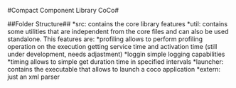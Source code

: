 #Compact Component Library CoCo#

##Folder Structure##
*src: contains the core library features
*util: contains some utilities that are independent from the core files and can also be used standalone. This features are:
    *profiling allows to perform profiling operation on the execution getting service time and activation time (still under development, needs adjastment)
    *loggin simple logging capabilities
    *timing allows to simple get duration time in specified intervals
*launcher: contains the executable that allows to launch a coco application
*extern: just an xml parser
